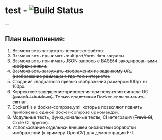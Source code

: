 # test - [![Build Status](https://travis-ci.org/sinitcin/test.svg?branch=master)](https://travis-ci.org/sinitcin/test)
--
## План выполнения:
1. ~~Возможность загружать несколько файлов.~~
2. ~~Возможность принимать multipart/form-data запросы.~~
3. ~~Возможность принимать JSON запросы с BASE64 закодированными изображениями.~~
4. ~~Возможность загружать изображения по заданному URL (изображение размещено где-то в интернете).~~
5. Создание квадратного превью изображения размером 100px на 100px.
6. ~~Корректное завершение приложения при получении сигнала ОС (graceful shutdown).~~ Только средствами Docker, если заменить сигнал.
7. Dockerfile и docker-compose.yml, которые позволяют поднять приложение единой docker-compose up командой.
8. Модульные тесты, функциональные тесты, CI интеграция (~~Travis CI~~, Circle CI, другие).
9. Использование отдельной внешней библиотеки обработки изображений (к примеру, OpenCV) для демонстрации FFI.

